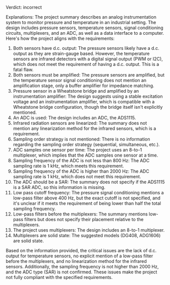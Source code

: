 Verdict: incorrect

Explanations: 
The project summary describes an analog instrumentation system to monitor pressure and temperature in an industrial setting. The design includes pressure sensors, temperature sensors, signal conditioning circuits, multiplexers, and an ADC, as well as a data interface to a computer. Here's how the project aligns with the requirements:

1. Both sensors have d.c. output: The pressure sensors likely have a d.c. output as they are strain-gauge based. However, the temperature sensors are infrared detectors with a digital signal output (PWM or I2C), which does not meet the requirement of having a d.c. output. This is a fatal flaw.
2. Both sensors must be amplified: The pressure sensors are amplified, but the temperature sensor signal conditioning does not mention an amplification stage, only a buffer amplifier for impedance matching.
3. Pressure sensor in a Wheatstone bridge and amplified by an instrumentation amplifier: The design suggests using a stable excitation voltage and an instrumentation amplifier, which is compatible with a Wheatstone bridge configuration, though the bridge itself isn't explicitly mentioned.
4. An ADC is used: The design includes an ADC, the ADS1115.
5. Infrared radiation sensors are linearized: The summary does not mention any linearization method for the infrared sensors, which is a requirement.
6. Sampling order strategy is not mentioned: There is no information regarding the sampling order strategy (sequential, simultaneous, etc.).
7. ADC samples one sensor per time: The project uses an 8-to-1 multiplexer, which implies that the ADC samples one sensor at a time.
8. Sampling frequency of the ADC is not less than 800 Hz: The ADC sampling rate is 1 kHz, which meets this requirement.
9. Sampling frequency of the ADC is higher than 2000 Hz: The ADC sampling rate is 1 kHz, which does not meet this requirement.
10. The ADC should be a SAR: The summary does not specify if the ADS1115 is a SAR ADC, so this information is missing.
11. Low pass cutoff frequency: The pressure signal conditioning mentions a low-pass filter above 400 Hz, but the exact cutoff is not specified, and it's unclear if it meets the requirement of being lower than half the total sampling frequency.
12. Low-pass filters before the multiplexers: The summary mentions low-pass filters but does not specify their placement relative to the multiplexers.
13. The project uses multiplexers: The design includes an 8-to-1 multiplexer.
14. Multiplexers are solid state: The suggested models (DG408, ADG1606) are solid state.

Based on the information provided, the critical issues are the lack of d.c. output for temperature sensors, no explicit mention of a low-pass filter before the multiplexers, and no linearization method for the infrared sensors. Additionally, the sampling frequency is not higher than 2000 Hz, and the ADC type (SAR) is not confirmed. These issues make the project not fully compliant with the specified requirements.